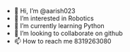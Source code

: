 - 👋 Hi, I’m @aarish023
- 👀 I’m interested in Robotics
- 🌱 I’m currently learning Python
- 💞️ I’m looking to collaborate on github
- 📫 How to reach me 8319263080

<!---
aarish023/aarish023 is a ✨ special ✨ repository because its `README.md` (this file) appears on your GitHub profile.
You can click the Preview link to take a look at your changes.
--->
